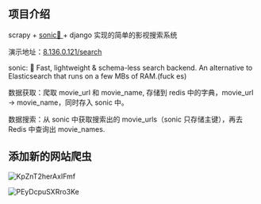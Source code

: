 



## 项目介绍

scrapy + [sonic🦔 ](https://github.com/valeriansaliou/sonic) + django 实现的简单的影视搜索系统

演示地址：[8.136.0.121/search](http://8.136.0.121/search)  

sonic: 🦔 Fast, lightweight & schema-less search backend. An alternative to Elasticsearch that runs on a few MBs of RAM.(fuck es)



数据获取：爬取 movie_url 和 movie_name, 存储到 redis 中的字典，movie_url -> movie_name，同时存入 sonic 中。

数据搜索：从 sonic 中获取搜索出的 movie_urls（sonic 只存储主键），再去 Redis 中查询出 movie_names.

## 添加新的网站爬虫

![KpZnT2herAxIFmf](https://i.loli.net/2020/05/05/KpZnT2herAxIFmf.png)



![PEyDcpuSXRro3Ke](https://i.loli.net/2020/05/05/PEyDcpuSXRro3Ke.png)

